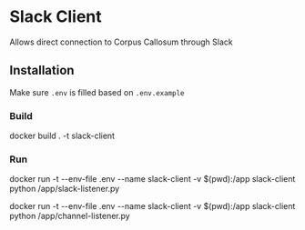 # Slack Client
Allows direct connection to Corpus Callosum through Slack

## Installation

Make sure `.env` is filled based on `.env.example`

### Build
docker build . -t slack-client

### Run
docker run -t --env-file .env --name slack-client  -v $(pwd):/app slack-client python /app/slack-listener.py

docker run -t --env-file .env --name slack-client  -v $(pwd):/app slack-client python /app/channel-listener.py
